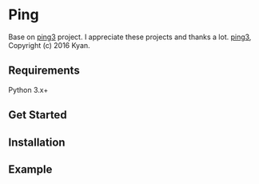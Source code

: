 # Ping

Base on [ping3](https://github.com/kyan001/ping3) project. I appreciate these projects and thanks a lot.
[ping3](https://github.com/kyan001/ping3), Copyright (c) 2016 Kyan.

## Requirements

Python 3.x+

## Get Started

## Installation

## Example